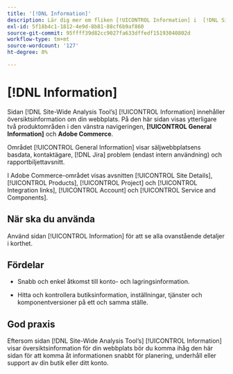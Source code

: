 ```yaml
---
title: '[!DNL Information]'
description: Lär dig mer om fliken [!UICONTROL Information] i  [!DNL Site-Wide Analysis Tool], när den ska användas, dess fördelar och bästa praxis.
exl-id: 5f18b4c1-1812-4e9d-8b81-88cf6b9af860
source-git-commit: 95ffff39d82cc9027fa633dffedf15193040802d
workflow-type: tm+mt
source-wordcount: '127'
ht-degree: 0%

---
```


# [!DNL Information]

Sidan [!DNL Site-Wide Analysis Tool’s] [!UICONTROL Information] innehåller översiktsinformation om din webbplats. På den här sidan visas ytterligare två produktområden i den vänstra navigeringen, **[!UICONTROL General Information]** och **Adobe Commerce**.

Området [!UICONTROL General Information] visar säljwebbplatsens basdata, kontaktägare, [!DNL Jira] problem (endast intern användning) och rapportbiljettavsnitt.

I Adobe Commerce-området visas avsnitten [!UICONTROL Site Details], [!UICONTROL Products], [!UICONTROL Project] och [!UICONTROL Integration links], [!UICONTROL Account] och [!UICONTROL Service and Components].

## När ska du använda

Använd sidan [!UICONTROL Information] för att se alla ovanstående detaljer i korthet.

## Fördelar

* Snabb och enkel åtkomst till konto- och lagringsinformation.

* Hitta och kontrollera butiksinformation, inställningar, tjänster och komponentversioner på ett och samma ställe.

## God praxis

Eftersom sidan [!DNL Site-Wide Analysis Tool’s] [!UICONTROL Information] visar översiktsinformation för din webbplats bör du komma ihåg den här sidan för att komma åt informationen snabbt för planering, underhåll eller support av din butik eller ditt konto.
